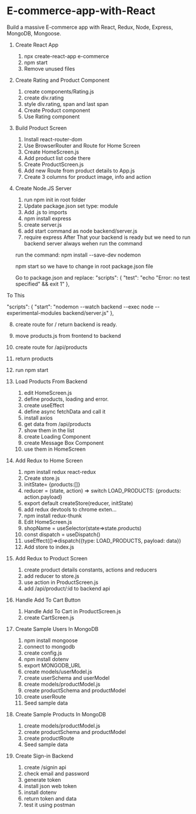 # E-commerce-app-with-React
Build a massive E-commerce app with React, Redux, Node, Express, MongoDB, Mongoose.


1. Create React App
   1. npx create-react-app e-commerce
   2. npm start
   3. Remove unused files
   
2. Create Rating and Product Component
   1. create components/Rating.js
   2. create div.rating
   3. style div.rating, span and last span
   4. Create Product component
   5. Use Rating component

3. Build Product Screen
   1. Install react-router-dom
   2. Use BrowserRouter and Route for Home Screen
   3. Create HomeScreen.js
   4. Add product list code there
   5. Create ProductScreen.js
   6. Add new Route from product details to App.js
   7. Create 3 columns for product image, info and action

4. Create Node.JS Server
   1. run npm init in root folder
   2. Update package.json set type: module
   3. Add .js to imports
   4. npm install express
   5. create server.js
   6. add start command as node backend/server.js
   7. require express
   After That your backend is ready but we need 
   to run backend server always wehen run the command

   run the command: npm install --save-dev nodemon

   npm start so we have to change in root package.json file

   Go to package.json and replace: 
   "scripts": {
    "test": "echo \"Error: no test specified\" && exit 1"
  },

  To This 

  "scripts": {
    "start": "nodemon --watch backend --exec node --experimental-modules backend/server.js"
  },

   
   8. create route for / return backend is ready.
   9. move products.js from frontend to backend
   10. create route for /api/products
   11. return products
   12. run npm start   


5. Load Products From Backend
    1. edit HomeScreen.js
    2. define products, loading and error.
    3. create useEffect
    4. define async fetchData and call it
    5. install axios
    6. get data from /api/products
    7. show them in the list
    8. create Loading Component
    9. create Message Box Component
    10. use them in HomeScreen   


6. Add Redux to Home Screen
    1. npm install redux react-redux
    2. Create store.js
    3. initState= {products:[]}
    4. reducer = (state, action) => switch LOAD_PRODUCTS: {products: action.payload}
    5. export default createStore(reducer, initState)
    5. add redux devtools to chrome exten...
    5. npm install redux-thunk
    6. Edit HomeScreen.js
    7. shopName = useSelector(state=>state.products)
    8. const dispatch = useDispatch()
    9. useEffect(()=>dispatch({type: LOAD_PRODUCTS, payload: data})
    10. Add store to index.js   

7. Add Redux to Product Screen
    1. create product details constants, actions and reducers
    2. add reducer to store.js
    3. use action in ProductScreen.js
    4. add /api/product/:id to backend api

8. Handle Add To Cart Button
    1. Handle Add To Cart in ProductScreen.js
    2. create CartScreen.js    




9. Create Sample Users In MongoDB
    1. npm install mongoose
    2. connect to mongodb
    3. create config.js
    4. npm install dotenv
    5. export MONGODB_URL
    6. create models/userModel.js
    7. create userSchema and userModel
    8. create models/productModel.js
    9. create productSchema and productModel
    10. create userRoute
    11. Seed sample data    

10. Create Sample Products In MongoDB
    1. create models/productModel.js
    2. create productSchema and productModel
    3. create productRoute
    4. Seed sample data

11. Create Sign-in Backend
    1. create /signin api
    2. check email and password
    3. generate token
    4. install json web token
    5. install dotenv
    6. return token and data
    7. test it using postman    






